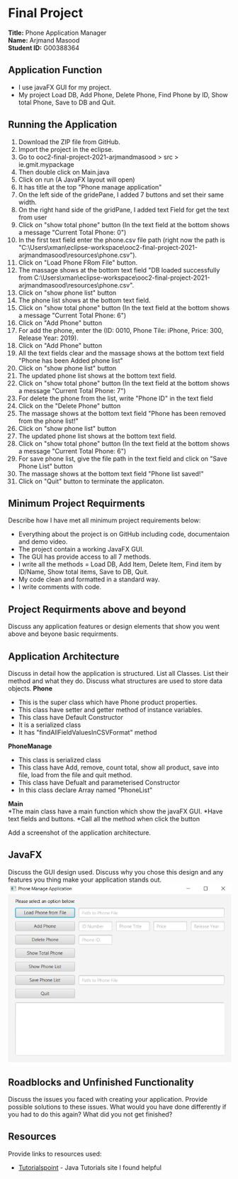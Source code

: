 # Final Project

**Title:** Phone Application Manager<br>
**Name:** Arjmand Masood<br>
**Student ID:** G00388364<br>

## Application Function
* I use javaFX GUI for my project. 
* My project Load DB, Add Phone, Delete Phone, Find Phone by ID, Show total Phone, Save to DB and Quit.


## Running the Application

1. Download the ZIP file from GitHub.<br>
2. Import the project in the eclipse.<br>
3. Go to ooc2-final-project-2021-arjmandmasood > src > ie.gmit.mypackage <br>
4. Then double click on Main.java <br>
5. Click on run (A JavaFX layout will open) <br>
6. It has title at the top "Phone manage application" <br>
7. On the left side of the gridePane, I added 7 buttons and set their same width. <br>
8. On the right hand side of the gridPane, I added text Field for get the text from user <br>
9. Click on "show total phone" button (In the text field at the bottom shows a message "Current Total Phone: 0") <br>
10. In the first text field enter the phone.csv file path (right now the path is "C:\Users\xman\eclipse-workspace\ooc2-final-project-2021-arjmandmasood\resources\phone.csv").
11. Click on "Load Phone FRom File" button.
12. The massage shows at the bottom text field "DB loaded successfully from C:\Users\xman\eclipse-workspace\ooc2-final-project-2021-arjmandmasood\resources\phone.csv".
13. Click on "show phone list" button <br>
14. The phone list shows at the bottom text field. <br>
15. Click on "show total phone" button (In the text field at the bottom shows a message "Current Total Phone: 6") <br>
16. Click on "Add Phone" button <br>
17. For add the phone, enter the (ID: 0010, Phone Tile: iPhone, Price: 300, Release Year: 2019).
18. Click on "Add Phone" button <br>
19. All the text fields clear and the massage shows at the bottom text field "Phone has been Added phone list" <br>
20. Click on "show phone list" button <br>
21. The updated phone list shows at the bottom text field. <br>
22. Click on "show total phone" button (In the text field at the bottom shows a message "Current Total Phone: 7") <br>
23. For delete the phone from the list, write "Phone ID" in the text field <br>
24. Click on the "Delete Phone" button <br>
25. The massage shows at the bottom text field "Phone has been removed from the phone list!" <br>
26. Click on "show phone list" button <br>
27. The updated phone list shows at the bottom text field. <br>
28. Click on "show total phone" button (In the text field at the bottom shows a message "Current Total Phone: 6") <br>
29. For save phone list, give the file path in the text field and click on "Save Phone List" button<br>
30. The massage shows at the bottom text field "Phone list saved!" <br>
31. Click on "Quit" button to terminate the applicaton. <br>

## Minimum Project Requirments

Describe how I have met all minimum project requirements below:
* Everything about the project is on GitHub including code, documentaion and demo video.
* The project contain a working JavaFX GUI.
* The GUI has provide access to all 7 methods.
* I write all the methods = Load DB, Add Item, Delete Item, Find item by ID/Name, Show total items, Save to DB, Quit.
* My code clean and formatted in a standard way.
* I write comments with code. 

## Project Requirments above and beyond

Discuss any application features or design elements that show you went above and beyone basic requirments.

## Application Architecture
Discuss in detail how the application is structured. List all Classes. List their method and what they do. Discuss what structures are used to store data objects.
**Phone**
* This is the super class which have Phone product properties.
* This class have setter and getter method of instance variables.
* This class have Default Constructor
* It is a serialized class
* It has "findAllFieldValuesInCSVFormat" method<br>

**PhoneManage**
* This class is serialized class
* This class have Add, remove, count total, show all product, save into file, load from the file and quit method.
* This class have Defualt and parameterised Constructor
* In this class declare Array named "PhoneList"

**Main** <br>
*The main class have a main function which show the javaFX GUI.
*Have text fields and buttons.
*Call all the method when click the button<br>

Add a screenshot of the application architecture.

## JavaFX
Discuss the GUI design used. Discuss why you chose this design and any features you thing make your application stands out.
<img src="images/JavaFXimage.PNG">


## Roadblocks and Unfinished Functionality
Discuss the issues you faced with creating your application. Provide possible solutions to these issues. What would you have done differently if you had to do this again? What did you not get finished?

## Resources
Provide links to resources used:

* [Tutorialspoint](https://www.tutorialspoint.com/java/) - Java Tutorials site I found helpful
